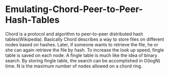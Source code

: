 # Emulating-Chord-Peer-to-Peer-Hash-Tables

Chord is a protocol and algorithm to peer-to-peer distributed hash tables(Wikipedia). Basically Chord describes a way to store files on different nodes based on hashes. Later, if someone wants to retrieve the file, he or she can again retrieve the file by hash. 
To increase the look up speed, fingle table is saved on each node. A fingle table is much like the idea of binary search. By storing fingle table, the search can be accomplished in O(logN) time. N is the maximum number of nodes allowed on a chord ring.
